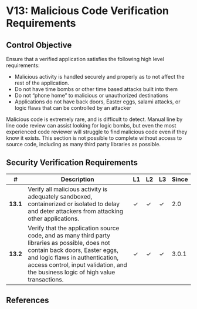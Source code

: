 # V13: Malicious Code Verification Requirements

## Control Objective

Ensure that a verified application satisfies the following high level requirements:

* Malicious activity is handled securely and properly as to not affect the rest of the application.
* Do not have time bombs or other time based attacks built into them
* Do not “phone home” to malicious or unauthorized destinations
* Applications do not have back doors, Easter eggs, salami attacks, or logic flaws that can be controlled by an attacker

Malicious code is extremely rare, and is difficult to detect. Manual line by line code review can assist looking for logic bombs, but even the most experienced code reviewer will struggle to find malicious code even if they know it exists. This section is not possible to complete without access to source code, including as many third party libraries as possible.


## Security Verification Requirements

| # | Description | L1 | L2 | L3 | Since |
| --- | --- | --- | --- | -- | -- |
| **13.1** | Verify all malicious activity is adequately sandboxed, containerized or isolated to delay and deter attackers from attacking other applications. | ✓ | ✓ | ✓ | 2.0 |
| **13.2** | Verify that the application source code, and as many third party libraries as possible, does not contain back doors, Easter eggs, and logic flaws in authentication, access control, input validation, and the business logic of high value transactions.  | ✓ | ✓ | ✓ | 3.0.1 |



## References
